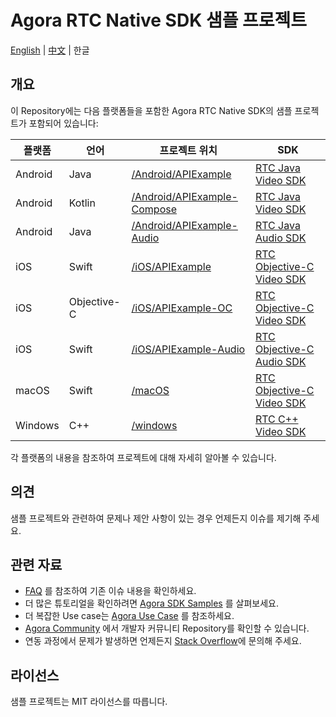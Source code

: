 # Agora RTC Native SDK 샘플 프로젝트

[English](README.md) | [中文](README.zh.md) | 한글

## 개요

이 Repository에는 다음 플랫폼들을 포함한 Agora RTC Native SDK의 샘플 프로젝트가 포함되어 있습니다:

| 플랫폼      | 언어          | 프로젝트 위치                                                    | SDK                                                                       |
|----------|-------------|------------------------------------------------------------|---------------------------------------------------------------------------|
| Android  | Java        | [/Android/APIExample](/Android/APIExample)                 | [RTC Java Video SDK](https://docs.agora.io/en/sdks?platform=android)      |
| Android  | Kotlin      | [/Android/APIExample-Compose](/Android/APIExample-Compose) | [RTC Java Video SDK](https://docs.agora.io/en/sdks?platform=android)      |
| Android  | Java        | [/Android/APIExample-Audio](/Android/APIExample-Audio)     | [RTC Java Audio SDK](https://docs.agora.io/en/sdks?platform=android)      |
| iOS      | Swift       | [/iOS/APIExample](/iOS/APIExample)                         | [RTC Objective-C Video SDK](https://docs.agora.io/en/sdks?platform=ios)   |
| iOS      | Objective-C | [/iOS/APIExample-OC](/iOS/APIExample-OC)                   | [RTC Objective-C Video SDK](https://docs.agora.io/en/sdks?platform=ios)   |
| iOS      | Swift       | [/iOS/APIExample-Audio](/iOS/APIExample-Audio)             | [RTC Objective-C Audio SDK](https://docs.agora.io/en/sdks?platform=ios)   |
| macOS    | Swift       | [/macOS](/macOS)                                           | [RTC Objective-C Video SDK](https://docs.agora.io/en/sdks?platform=macos) |
| Windows  | C++         | [/windows](/windows)                                       | [RTC C++ Video SDK](https://docs.agora.io/en/sdks?platform=windows)       |

각 플랫폼의 내용을 참조하여 프로젝트에 대해 자세히 알아볼 수 있습니다.

## 의견

샘플 프로젝트와 관련하여 문제나 제안 사항이 있는 경우 언제든지 이슈를 제기해 주세요.

## 관련 자료

- [FAQ](https://docs.agora.io/en/faq) 를 참조하여 기존 이슈 내용을 확인하세요.
- 더 많은 튜토리얼을 확인하려면 [Agora SDK Samples](https://github.com/AgoraIO) 를 살펴보세요.
- 더 복잡한 Use case는 [Agora Use Case](https://github.com/AgoraIO-usecase) 를 참조하세요.
- [Agora Community](https://github.com/AgoraIO-Community) 에서 개발자 커뮤니티 Repository를 확인할 수 있습니다.
- 연동 과정에서 문제가 발생하면 언제든지 [Stack Overflow](https://stackoverflow.com/questions/tagged/agora.io)에 문의해 주세요.

## 라이선스

샘플 프로젝트는 MIT 라이선스를 따릅니다.